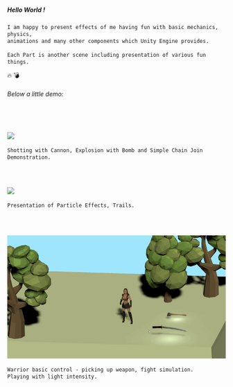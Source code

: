 ##### Hello World !
```
I am happy to present effects of me having fun with basic mechanics, physics, 
animations and many other components which Unity Engine provides.

Each Part is another scene including presentation of various fun things. 
```
:fire: :bomb:
######  *Below a little demo:* 
<br><br>

![](Demos/part1.gif)
```
Shotting with Cannon, Explosion with Bomb and Simple Chain Join Demonstration.
```
<br><br>


![](Demos/part2.gif)
```
Presentation of Particle Effects, Trails. 
```
<br><br>


![](Demos/part4.gif)
```
Warrior basic control - picking up weapon, fight simulation. 
Playing with light intensity.
```
<br><br>
